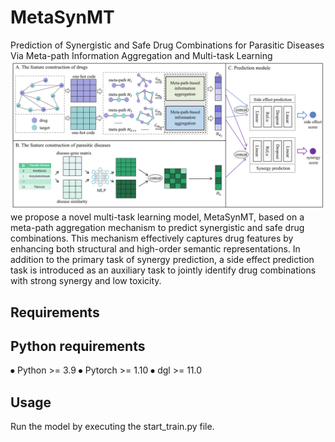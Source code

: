 # MetaSynMT
Prediction of Synergistic and Safe Drug Combinations for Parasitic Diseases Via Meta-path Information Aggregation and Multi-task Learning
<img src="./figure.png" width="900">
we propose a novel multi-task learning model, MetaSynMT, based on a meta-path aggregation mechanism to predict synergistic and safe drug combinations.
This mechanism effectively captures drug features by enhancing both structural and high-order semantic representations.
In addition to the primary task of synergy prediction, a side effect prediction task is introduced as an auxiliary task to jointly identify drug combinations with strong synergy and low toxicity.

## Requirements
## Python requirements
⦁	Python >= 3.9
⦁	Pytorch >= 1.10
⦁	dgl >= 11.0

## Usage

Run the model by executing the start_train.py file.
